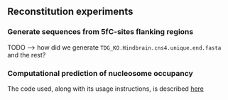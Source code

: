 
## Reconstitution experiments


### Generate sequences from 5fC-sites flanking regions

TODO --> how did we generate `TDG_KO.Hindbrain.cns4.unique.end.fasta` and the rest? 

### Computational prediction of nucleosome occupancy

The code used, along with its usage instructions, is described [here](Comp_prediction_nucleosome_occupancy/)
